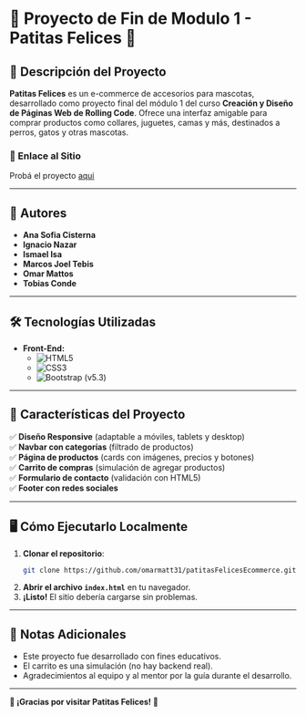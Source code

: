 
# 📖 Proyecto de Fin de Modulo 1 - Patitas Felices 🛒  

## **📌 Descripción del Proyecto**  
**Patitas Felices** es un e-commerce de accesorios para mascotas, desarrollado como proyecto final del módulo 1 del curso **Creación y Diseño de Páginas Web de Rolling Code**. Ofrece una interfaz amigable para comprar productos como collares, juguetes, camas y más, destinados a perros, gatos y otras mascotas.  

### **🔗 Enlace al Sitio**  
Probá el proyecto [aqui](https://patitasfelicesgrupo1.netlify.app/)

---

## **👥 Autores**  
- **Ana Sofia Cisterna**  
- **Ignacio Nazar**  
- **Ismael Isa**  
- **Marcos Joel Tebis**  
- **Omar Mattos**  
- **Tobias Conde**  

---

## **🛠 Tecnologías Utilizadas**  
- **Front-End:**  
  - ![HTML5](https://img.shields.io/badge/HTML5-E34F26?style=for-the-badge&logo=html5&logoColor=white)  
  - ![CSS3](https://img.shields.io/badge/CSS3-1572B6?style=for-the-badge&logo=css3&logoColor=white)  
  - ![Bootstrap](https://img.shields.io/badge/Bootstrap-7952B3?style=for-the-badge&logo=bootstrap&logoColor=white) (v5.3)  


---

## **🚀 Características del Proyecto**  
✅ **Diseño Responsive** (adaptable a móviles, tablets y desktop)  
✅ **Navbar con categorías** (filtrado de productos)  
✅ **Página de productos** (cards con imágenes, precios y botones)  
✅ **Carrito de compras** (simulación de agregar productos)  
✅ **Formulario de contacto** (validación con HTML5)  
✅ **Footer con redes sociales**  

---

## **🖥️ Cómo Ejecutarlo Localmente**  
1. **Clonar el repositorio**:  
   ```bash
   git clone https://github.com/omarmatt31/patitasFelicesEcommerce.git
   ```
2. **Abrir el archivo `index.html`** en tu navegador.  
3. **¡Listo!** El sitio debería cargarse sin problemas.  


---


## **📝 Notas Adicionales**  
- Este proyecto fue desarrollado con fines educativos.  
- El carrito es una simulación (no hay backend real).  
- Agradecimientos al equipo y al mentor por la guía durante el desarrollo. 

---

**🐾 ¡Gracias por visitar Patitas Felices! 🐾**  
